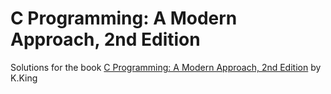 # C Programming: A Modern Approach, 2nd Edition

Solutions for the book [C Programming: A Modern Approach, 2nd Edition](https://www.amazon.ca/Programming-Modern-Approach-K-King/dp/0393979504/ref=sr_1_1?gclid=Cj0KCQiAnuGNBhCPARIsACbnLzo4ieU9yadiGy4LaaPY_0ahInT8fGRuOf3-oLzL7AeberKhMrI7C94aAu7OEALw_wcB&hvadid=208442983129&hvdev=c&hvlocphy=9000255&hvnetw=g&hvqmt=e&hvrand=9609095624739610740&hvtargid=kwd-299553316733&hydadcr=23282_9621992&keywords=c+programming+a+modern+approach&qid=1639511144&sr=8-1) by K.King
